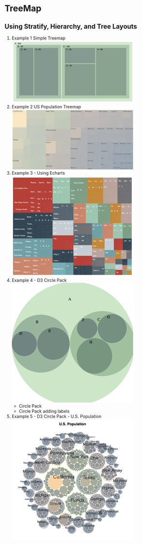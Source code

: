 # TreeMap

## Using Stratify, Hierarchy, and Tree Layouts

<ol>
<li>
Example 1 Simple Treemap<br>
<img src="imgs/Example_1.png" width="400px">
</li>
<li>
Example 2 US Population Treemap
<br><img src="imgs/Example_2.png" width="400px">
</li>
<li>
Example 3 - Using Echarts
<br><img src="imgs/Example_3.png" width="400px">
</li>
<li>
Example 4 - D3 Circle Pack
<br><img src="imgs/Example_4.png" width="400px">
<ul>
<li>
Circle Pack
</li>
<li>
Circle Pack adding labels
</li>
</ul>
</li>
<li>
Example 5 - D3 Circle Pack - U.S. Population
<br><img src="imgs/Example_5.png" width="400px">
</li>
</ol>
 
